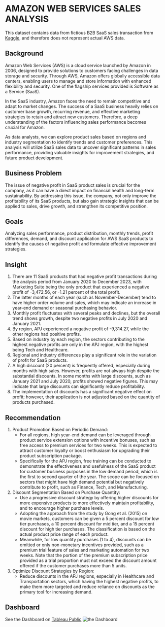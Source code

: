 # AMAZON WEB SERVICES SALES ANALYSIS
This dataset contains data from fictious B2B SaaS sales transaction from [Kaggle](https://www.kaggle.com/datasets/nnthanh101/aws-saas-sales), and therefore does not represent actual AWS data.

## Background
Amazon Web Services (AWS) is a cloud service launched by Amazon in 2006, designed to provide solutions to customers facing challenges in data storage and security. Through AWS, Amazon offers globally accessible data centers, enabling users to manage and store information with enhanced flexibility and security. One of the flagship services provided is Software as a Service (SaaS).

In the SaaS industry, Amazon faces the need to remain competitive and adapt to market changes. The success of a SaaS business heavily relies on customer base growth, recurring revenue, and effective marketing strategies to retain and attract new customers. Therefore, a deep understanding of the factors influencing sales performance becomes crucial for Amazon.

As data analysts, we can explore product sales based on regions and industry segmentation to identify trends and customer preferences. This analysis will utilize SaaS sales data to uncover significant patterns in sales performance, providing valuable insights for improvement strategies, and future product development.

## Business Problem
The issue of negative profit in SaaS product sales is crucial for the company, as it can have a direct impact on financial health and long-term sustainability. By addressing this issue, the company, not only improve the profitability of its SaaS products, but also gain strategic insights that can be applied to sales, drive growth, and strengthen its competitive position.

## Goals
Analyzing sales performance, product distribution, monthly trends, profit differences, demand, and discount application for AWS SaaS products to identify the causes of negative profit and formulate effective improvement strategies.

## Insight
1. There are 11 SaaS products that had negative profit transactions during the analysis period from January 2020 to December 2023, with Marketing Suite being the only product that experienced a negative profit of -3,472.56, or -1.21 percent of the total profit.
2. The latter months of each year (such as November-December) tend to have higher order volume and sales, which may indicate an increase in year-end demand or seasonal purchasing behavior.
3. Monthly profit fluctuates with several peaks and declines, but the overall trend shows growth, despite two negative profits in July 2020 and January 2021.
4. By region, APJ experienced a negative profit of -9,314.27, while the other regions had positive profits.
5. Based on industry by each region, the sectors contributing to the highest negative profits are only in the APJ region, with the highest being Tech and Healthcare.
6. Regional and industry differences play a significant role in the variation of profit for SaaS products.
7. A high discount (20 percent) is frequently offered, especially during months with high sales. However, profits are not always high despite the substantial discounts. In some months with large discounts, such as January 2021 and July 2020, profits showed negative figures. This may indicate that large discounts can significantly reduce profitability.
8. The implementation of discounts has a significant negative effect on profit; however, their application is not adjusted based on the quantity of products purchased.

## Recommendation
1. Product Promotion Based on Periodic Demand:
   - For all regions, high year-end demand can be leveraged through product service extension options with incentive bonuses, such as free access to premium services for two weeks. This is expected to attract customer loyalty or boost enthusiasm for upgrading their product subscription package.
   - Specifically for the APJ region, free training can be conducted to demonstrate the effectiveness and usefulness of the SaaS product for customer business purposes in the low demand period, which is the first to second quarter of the year. The scope can be focused on sectors that might have high demand potential but negatively contribute to profit, such as Finance, Tech, and Manufacturing.
2. Discount Segmentation Based on Purchase Quantity:
   - Use a progressive discount strategy by offering higher discounts for more expensive products to more effectively maintain profitability, and to encourage higher purchase levels.
   - Adopting the approach from the study by Gong et al. (2015) on movie markets, customers can be given a 5 percent discount for low tier purchases, a 10 percent discount for mid tier, and a 15 percent discount for high tier purchases. The classification is based on the actual product price range of each product.
   - Meanwhile, for low quantity purchases (1 to 4), discounts can be omitted or only non-monetary incentives provided, such as a premium trial feature of sales and marketing automation for two weeks. Note that the portion of the premium subscription price provided as a trial proportion must not exceed the discount amount offered if the customer purchases more than 5 units.
3. Optimize Discount Strategies by Region:
   - Reduce discounts in the APJ regions, especially in Healthcare and Transportation sectors, which having the highest negative profits, to make them more targeted and reduce reliance on discounts as the primary tool for increasing demand.

## Dashboard
See the Dashboard on [Tableau Public](https://public.tableau.com/views/AWSSaaSSalesReports/theDashboard?:language=en-US&publish=yes&:sid=&:redirect=auth&:display_count=n&:origin=viz_share_link)
![the Dashboard](https://github.com/user-attachments/assets/4fbf2e51-eb94-411b-85bb-504f3a3de238)
